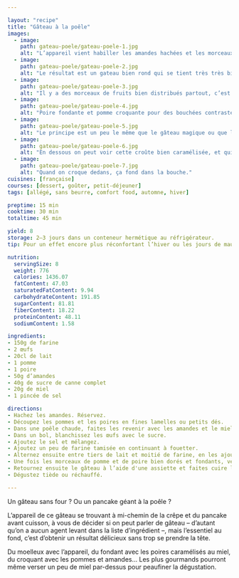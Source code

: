 ```yaml
---

layout: "recipe"
title: "Gâteau à la poêle"
images:
  - image:
    path: gateau-poele/gateau-poele-1.jpg
    alt: "L’appareil vient habiller les amandes hachées et les morceaux de fruits caramélisés."
  - image:
    path: gateau-poele/gateau-poele-2.jpg
    alt: "Le résultat est un gateau bien rond qui se tient très très bien. On peut même voir la carémalisation à la cuisson."
  - image:
    path: gateau-poele/gateau-poele-3.jpg
    alt: "Il y a des morceaux de fruits bien distribués partout, c’est aussi l’intérêt de cette version à la poêle."
  - image:
    path: gateau-poele/gateau-poele-4.jpg
    alt: "Poire fondante et pomme croquante pour des bouchées contrastées."
  - image:
    path: gateau-poele/gateau-poele-5.jpg
    alt: "Le principe est un peu le même que le gâteau magique ou que la quiche sans pâte, avec l’appareil qui cuit de différentes façons et crée une petite croûte délicate sur le dessus."
  - image:
    path: gateau-poele/gateau-poele-6.jpg
    alt: "En dessous on peut voir cette croûte bien caramélisée, et qui offre une mâche différente de celle sur le dessus."
  - image:
    path: gateau-poele/gateau-poele-7.jpg
    alt: "Quand on croque dedans, ça fond dans la bouche."
cuisines: [française]
courses: [dessert, goûter, petit-déjeuner]
tags: [allégé, sans beurre, comfort food, automne, hiver]

preptime: 15 min
cooktime: 30 min
totaltime: 45 min

yield: 8
storage: 2–3 jours dans un conteneur hermétique au réfrigérateur.
tip: Pour un effet encore plus réconfortant l’hiver ou les jours de mauvais temps, n’hésitez pas à ajouter des épices de saison e.g. cannelle, mélange 4 épices, muscade, etc.

nutrition:
  servingSize: 8
  weight: 776
  calories: 1436.07
  fatContent: 47.03
  saturatedFatContent: 9.94
  carbohydrateContent: 191.85
  sugarContent: 81.81
  fiberContent: 18.22
  proteinContent: 48.11
  sodiumContent: 1.58

ingredients:
- 150g de farine
- 2 œufs
- 20cl de lait
- 1 pomme
- 1 poire
- 50g d’amandes
- 40g de sucre de canne complet
- 20g de miel
- 1 pincée de sel

directions:
- Hachez les amandes. Réservez. 
- Découpez les pommes et les poires en fines lamelles ou petits dés. 
- Dans une poêle chaude, faites les revenir avec les amandes et le miel à feu doux. Mélangez régulièrement.
- Dans un bol, blanchissez les œufs avec le sucre.
- Ajoutez le sel et mélangez.
- Ajoutez un peu de farine tamisée en continuant à fouetter. 
- Alternez ensuite entre tiers de lait et moitié de farine, en les ajoutant petit à petit tout en continuant à fouetter.
- Une fois les morceaux de pomme et de poire bien dorés et fondants, versez l’appareil et laissez cuire 20 min à feu doux. 
- Retournez ensuite le gâteau à l’aide d'une assiette et faites cuire l’autre côté pendant 5 minutes.
- Dégustez tiède ou réchauffé.

---
```


Un gâteau sans four&nbsp;? Ou un pancake géant à la poêle&nbsp;?

L’appareil de ce gâteau se trouvant à mi-chemin de la crêpe et du pancake avant cuisson, à vous de décider si on peut parler de gâteau – d’autant qu’on a aucun agent levant dans la liste d’ingrédient –, mais l’essentiel au fond, c’est d’obtenir un résultat délicieux sans trop se prendre la tête.

Du moelleux avec l’appareil, du fondant avec les poires caramélisés au miel, du croquant avec les pommes et amandes… Les plus gourmands pourront même verser un peu de miel par-dessus pour peaufiner la dégustation.